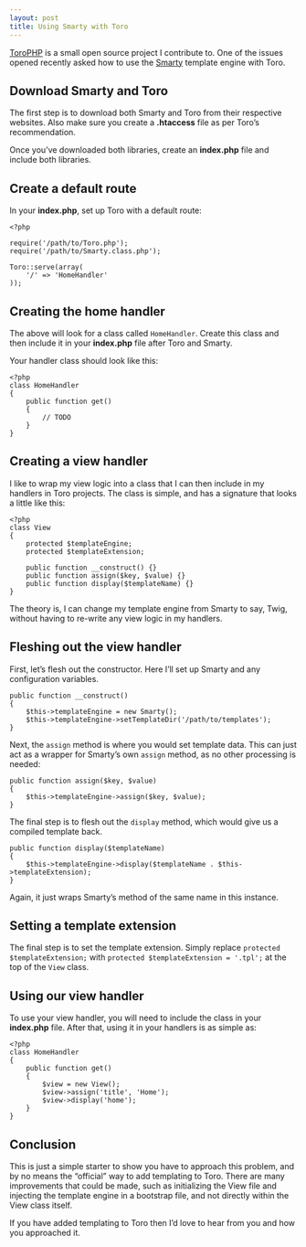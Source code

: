 ```yaml
---
layout: post
title: Using Smarty with Toro
---
```

[ToroPHP](https://github.com/anandkunal/ToroPHP/) is a small open source project I contribute to.
One of the issues opened recently asked how to use the [Smarty](http://www.smarty.net/) template engine with Toro.

## Download Smarty and Toro

The first step is to download both Smarty and Toro from their respective websites.
Also make sure you create a **.htaccess** file as per Toro’s recommendation.

Once you’ve downloaded both libraries, create an **index.php** file and include both libraries.

## Create a default route

In your **index.php**, set up Toro with a default route:

    <?php

    require('/path/to/Toro.php');
    require('/path/to/Smarty.class.php');

    Toro::serve(array(
        '/' => 'HomeHandler'
    ));

## Creating the home handler

The above will look for a class called `HomeHandler`.
Create this class and then include it in your **index.php** file after Toro and Smarty.

Your handler class should look like this:

    <?php
    class HomeHandler
    {
        public function get()
        {
            // TODO
        }
    }

## Creating a view handler

I like to wrap my view logic into a class that I can then include in my handlers in Toro projects.
The class is simple, and has a signature that looks a little like this:

    <?php
    class View
    {
        protected $templateEngine;
        protected $templateExtension;

        public function __construct() {}
        public function assign($key, $value) {}
        public function display($templateName) {}
    }

The theory is, I can change my template engine from Smarty to say, Twig, without having to re-write any view logic in my handlers.

## Fleshing out the view handler

First, let’s flesh out the constructor. Here I’ll set up Smarty and any configuration variables.

    public function __construct()
    {
        $this->templateEngine = new Smarty();
        $this->templateEngine->setTemplateDir('/path/to/templates');
    }

Next, the `assign` method is where you would set template data.
This can just act as a wrapper for Smarty’s own `assign` method, as no other processing is needed:

    public function assign($key, $value)
    {
        $this->templateEngine->assign($key, $value);
    }

The final step is to flesh out the `display` method, which would give us a compiled template back.

    public function display($templateName)
    {
        $this->templateEngine->display($templateName . $this->templateExtension);
    }

Again, it just wraps Smarty’s method of the same name in this instance.

## Setting a template extension

The final step is to set the template extension.
Simply replace `protected $templateExtension;` with `protected $templateExtension = '.tpl';` at the top of the `View` class.

## Using our view handler

To use your view handler, you will need to include the class in your **index.php** file.
After that, using it in your handlers is as simple as:

    <?php
    class HomeHandler
    {
        public function get()
        {
            $view = new View();
            $view->assign('title', 'Home');
            $view->display('home');
        }
    }

## Conclusion

This is just a simple starter to show you have to approach this problem, and by no means the “official” way to add templating to Toro.
There are many improvements that could be made, such as initializing the View file and injecting the template engine in a bootstrap file, and not directly within the View class itself.

If you have added templating to Toro then I’d love to hear from you and how you approached it.
